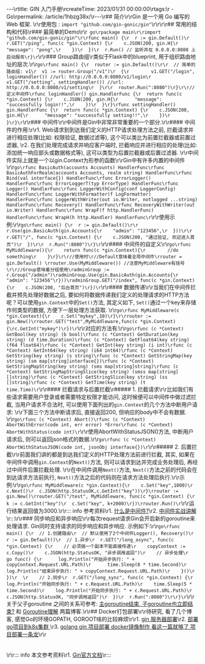 ---\rtitle: GIN 入门手册\rcreateTime: 2023/01/31 00:00:00\rtags:\r  - Go\rpermalink: /article/1hbzg38x/\r---\r## 简介\r\rGin 是一个用 Go 编写的 Web 框架. \r\r使用包 :   ```import "github.com/gin-gonic/gin"```\r\r<!-- more -->\r\r## 常用的结构和代码\r### 最简单的Demo\r\r``` go\rpackage main\r\rimport "github.com/gin-gonic/gin"\r\rfunc main() {\r  r := gin.Default()\r  r.GET("/ping", func(c *gin.Context) {\r    c.JSON(200, gin.H{\r      "message": "pong",\r    })\r  })\r  r.Run() // 监听并在 0.0.0.0:8080 上启动服务\r}\r```\r\r### Group路由组\r类似于Flask中的blueprint, 用于组织路由地址的层次.\r\r```go\rfunc main() {\r  router := gin.Default()\r\r  // 简单的路由组: v1\r  v1 := router.Group("/v1")\r  {\r        v1.GET("/login", loginHandler()) //url: http://0.0.0.0:8080/v1/login\r        v1.GET("/setting", settingHandler()) //url: http://0.0.0.0:8080/v1/setting\r  }\r\r  router.Run(":8080")\r}\r\r//定义中间件\rfunc loginHandler() gin.HandlerFunc {\r  return func(c *gin.Context) {\r    c.JSON(200, gin.H{\r      "message": "successfully login!!",\r    })\r  }\r}\rfunc settingHandler() gin.HandlerFunc {\r  return func(c *gin.Context) {\r    c.JSON(200, gin.H{\r      "message": "successfully setting!!",\r    })\r  }\r}\r```\r\r### 中间件\r\r中间件是Gin中非常非常重要的一个部分.\r\r#### 中间件的作用:\r\r1. Web请求到到达我们定义的HTTP请求处理方法之前, 拦截请求并进行相应处理(比如: 权限验证, 数据过滤等), 这个可以类比为前置拦截器或前置过滤器, \r2. 在我们处理完成请求并响应客户端时, 拦截响应并进行相应的处理(比如: 添加统一响应部头或数据格式等), 这可以类型为后置拦截器或后置过滤器. \r\r中间件实际上就是一个以gin.Context为形参的函数\r\rGin中有许多内置的中间件\r\r```go\rfunc BasicAuth(accounts Accounts) HandlerFunc\rfunc BasicAuthForRealm(accounts Accounts, realm string) HandlerFunc\rfunc Bind(val interface{}) HandlerFunc\rfunc ErrorLogger() HandlerFunc\rfunc ErrorLoggerT(typ ErrorType) HandlerFunc\rfunc Logger() HandlerFunc\rfunc LoggerWithConfig(conf LoggerConfig) HandlerFunc\rfunc LoggerWithFormatter(f LogFormatter) HandlerFunc\rfunc LoggerWithWriter(out io.Writer, notlogged ...string) HandlerFunc\rfunc Recovery() HandlerFunc\rfunc RecoveryWithWriter(out io.Writer) HandlerFunc\rfunc WrapF(f http.HandlerFunc) HandlerFunc\rfunc WrapH(h http.Handler) HandlerFunc\r```\r\r使用示例:\r\r```go\rfunc main() {\r  r := gin.Default()\r\r  r.Use(gin.BasicAuth(gin.Accounts{\r    "admin": "123456",\r  }))\r\r  r.GET("/", func(c *gin.Context) {\r    c.JSON(200, "通过验证, 欢迎进入首页")\r  })\r\r  r.Run(":8080")\r}\r```\r\r#### 中间件的自定义\r\r```go\rfunc MyMiddleware(){\r    return func(c *gin.Context){\r        //do something\r    }\r}\r\r//使用时\r//Default意味着全局中间件\rrouter = gin.Default() \rrouter.Use(MyMiddleware()) //注意MyMiddleware有括号\r\r//Group意味着分组使用\radminGroup := r.Group("/admin")\radminGroup.Use(gin.BasicAuth(gin.Accounts{\r    "admin": "123456"\r}))\radminGroup.GET("/index", func(c *gin.Context) {\r    c.JSON(200, "后台首页")\r})\r```\r\r#### 数据传递\r\r当我们在中间件拦截并预先处理好数据之后, 要如何将数据传递我们定义的处理请求的HTTP方法呢？可以使用`gin.Context`中的`Set()`方法, 其定义如下, `Set()`通过一个key来存储作何类型的数据, 方便下一层处理方法获取. \r\r```go\rfunc MyMiddleware(c *gin.Context){\r    c.Set("mykey",10)\r}\r\rrouter := gin.New()\rrouter.GET("test",MyMiddleware,func(c *gin.Context){\rc.GetInt("mykey")\r})\r```\r\r对应的方法有:\r\r```go\rfunc (c *Context) GetBool(key string) (b bool)\rfunc (c *Context) GetDuration(key string) (d time.Duration)\rfunc (c *Context) GetFloat64(key string) (f64 float64)\rfunc (c *Context) GetInt(key string) (i int)\rfunc (c *Context) GetInt64(key string) (i64 int64)\rfunc (c *Context) GetString(key string) (s string)\rfunc (c *Context) GetStringMap(key string) (sm map[string]interface{})\rfunc (c *Context) GetStringMapString(key string) (sms map[string]string)\rfunc (c *Context) GetStringMapStringSlice(key string) (smss map[string][]string)\rfunc (c *Context) GetStringSlice(key string) (ss []string)\rfunc (c *Context) GetTime(key string) (t time.Time)\r```\r\r#### 拦截请求与后置拦截\r##### 1. 拦截请求\r\r比如我们有些请求需要用户登录或者需要特定权限才能访问, 这时候便可以中间件中做过滤拦截, 当用户请求不合法时, 可以使用下面列出的`gin.Context`的几个方法中断用户请求: \r\r下面三个方法中断请求后, 直接返回200, 但响应的body中不会有数据. \r\r```go\rfunc (c *Context) Abort()\rfunc (c *Context) AbortWithError(code int, err error) *Error\rfunc (c *Context) AbortWithStatus(code int)\r```\r\r使用AbortWithStatusJSON()方法, 中断用户请求后, 则可以返回json格式的数据.\r\r```go\rfunc (c *Context) AbortWithStatusJSON(code int, jsonObj interface{})\r```\r\r##### 2. 后置拦截\r\r前面我们讲的都是到达我们定义的HTTP处理方法前进行拦截, 其实, 如果在中间件中调用`gin.Context`的`Next()`方法, 则可以请求到达并完成业务处理后, 再经过中间件后置拦截处理. \r\r在中间件调用`Next()`方法, `Next()`方法之前的代码会在到达请求方法前执行, `Next()`方法之后的代码则在请求方法处理后执行.\r\r示例:\r\r```go\rfunc MyMiddleware(c *gin.Context){\r    c.Set("key",1000)\r  c.Next()\r  c.JSON(http.StatusOK,c.GetInt("key"))\r}\rrouter := gin.New()\rrouter.GET("/test", MyMiddleware, func(c *gin.Context) {\r  k := c.GetInt("key")\r  c.Set("key", k+2000)\r})\rrouter.Run()\r```\r\r运行结果返回值为3000.\r\r::: info 参考资料\r1. [什么是中间件?](https://cloud.tencent.com/developer/article/1585029)\r2. [中间件实战讲解](https://cloud.tencent.com/developer/article/1652781)\r:::\r\r### 同步响应和异步响应\r\r每次request请求Gin会开启新的goroutine来处理请求. Gin同时支持请求的同步响应和异步响应. 示例如下:\r\r```go\rfunc main() {\r  // 1.创建路由\r  // 默认使用了2个中间件Logger(), Recovery()\r  r := gin.Default()\r  // 1.异步\r  r.GET("/long_async", func(c *gin.Context) {\r    // 必须搞一个副本不能直接传递\r    copyContext := c.Copy()\r    c.JSON(http.StatusOK, "异步调用返回")\r    // 异步处理\r    go func() {\r      log.Println("开始异步执行: " + copyContext.Request.URL.Path)\r      time.Sleep(8 * time.Second)\r      log.Println("结束异步执行: " + copyContext.Request.URL.Path)\r    }()\r  })\r  \r    // 2.同步\r  r.GET("/long_sync", func(c *gin.Context) {\r        log.Println("开始同步执行: " + c.Request.URL.Path)\r    time.Sleep(5 * time.Second)\r    log.Println("开始同步执行: " + c.Request.URL.Path)\r    c.JSON(http.StatusOK, "同步调用返回")\r  })\r  r.Run(":8080")\r\r}\r```\r\r关于父子goroutine 之间的关系可参考: [主goroutine结束, 子goroutine也立即结束?](https://blog.csdn.net/qq_37886086/article/details/116648802) 和 [Goroutine理解](https://zhuanlan.zhihu.com/p/60613088) 两篇博客.\r\r## Docker打包部署\r\r待研究, 看了几个博客, 感觉Go的环境GOPATH, GOROOT啥的比较麻烦\r\r1. [ gin 服务器部署](https://blog.csdn.net/hezhongla0811/article/details/105817730)\r2. [部署go项目到k8s集群 ](https://www.cnblogs.com/guyouyin123/p/15688012.html)\r3. [golang gin 项目部署 docker镜像制作 看这一篇就够了 项目部署一条龙](https://blog.csdn.net/weixin_43273113/article/details/118389186)\r\r<br /><br /><br />\r\r::: info 本文参考资料\r1. [Gin官方文档](https://gin-gonic.com/zh-cn/docs/quickstart/)\r:::